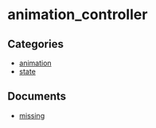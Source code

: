 # animation_controller


## Categories
- [animation](./animation/README.md)
- [state](./state/README.md)

## Documents
- [missing](missing.md)